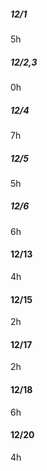##### 12/1
5h

##### 12/2,3
0h

##### 12/4
7h

##### 12/5
5h

##### 12/6
6h

#### 12/13
4h

#### 12/15
2h

#### 12/17
2h

#### 12/18
6h


#### 12/20
4h
